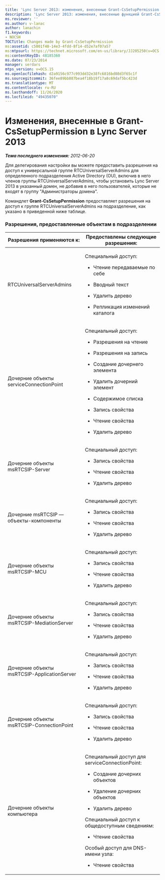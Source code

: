 ```yaml
---
title: 'Lync Server 2013: изменения, внесенные Grant-CsSetupPermission'
description: 'Lync Server 2013: изменения, внесенные функцией Grant-CsSetupPermission.'
ms.reviewer: ''
ms.author: v-lanac
author: lanachin
f1.keywords:
- NOCSH
TOCTitle: Changes made by Grant-CsSetupPermission
ms:assetid: c5801f48-14e3-4fdd-8f14-d52e7af07a57
ms:mtpsurl: https://technet.microsoft.com/en-us/library/JJ205250(v=OCS.15)
ms:contentKeyID: 48185360
ms.date: 07/23/2014
manager: serdars
mtps_version: v=OCS.15
ms.openlocfilehash: d2a9156c977c993dd32e38fc6816bd08d3f65c1f
ms.sourcegitcommit: 36fee89bb887bea4f18b19f17a8c69daf5bc423d
ms.translationtype: MT
ms.contentlocale: ru-RU
ms.lasthandoff: 11/26/2020
ms.locfileid: "49435070"
---
```

# <a name="changes-made-by-grant-cssetuppermission-in-lync-server-2013"></a>Изменения, внесенные в Grant-CsSetupPermission в Lync Server 2013

<div data-xmlns="http://www.w3.org/1999/xhtml">

<div class="topic" data-xmlns="http://www.w3.org/1999/xhtml" data-msxsl="urn:schemas-microsoft-com:xslt" data-cs="https://msdn.microsoft.com/">

<div data-asp="https://msdn2.microsoft.com/asp">



</div>

<div id="mainSection">

<div id="mainBody">

<span> </span>

_**Тема последнего изменения:** 2012-06-20_

Для делегирования настройки вы можете предоставить разрешения на доступ к универсальной группе RTCUniversalServerAdmins для определенного подразделения Active Directory (OU), включив в него членов группы RTCUniversalServerAdmins, чтобы установить Lync Server 2013 в указанный домен, не добавив в него пользователей, которые не входят в группу "Администраторы домена".

Командлет **Grant-CsSetupPermission** предоставляет разрешения на доступ к группе RTCUniversalServerAdmins на подразделение, как указано в приведенной ниже таблице.

### <a name="permissions-granted-to-objects-in-the-ou"></a>Разрешения, предоставленные объектам в подразделении

<table>
<colgroup>
<col style="width: 50%" />
<col style="width: 50%" />
</colgroup>
<thead>
<tr class="header">
<th>Разрешения применяются к:</th>
<th>Предоставлены следующие разрешения:</th>
</tr>
</thead>
<tbody>
<tr class="odd">
<td><p>RTCUniversalServerAdmins</p></td>
<td><p>Специальный доступ:</p>
<ul>
<li><p>Чтение передаваемые по себе</p></li>
<li><p>Вводный текст</p></li>
<li><p>Удалить дерево</p></li>
<li><p>Репликация изменений каталога</p></li>
</ul></td>
</tr>
<tr class="even">
<td><p>Дочерние объекты serviceConnectionPoint</p></td>
<td><p>Специальный доступ:</p>
<ul>
<li><p>Разрешения на чтение</p></li>
<li><p>Разрешения на запись</p></li>
<li><p>Создание дочернего элемента</p></li>
<li><p>Удалить дочерний элемент</p></li>
<li><p>Содержимое списка</p></li>
<li><p>Запись свойства</p></li>
<li><p>Чтение свойства</p></li>
<li><p>Удалить дерево</p></li>
</ul></td>
</tr>
<tr class="odd">
<td><p>Дочерние объекты msRTCSIP-Server</p></td>
<td><p>Специальный доступ:</p>
<ul>
<li><p>Запись свойства</p></li>
<li><p>Чтение свойства</p></li>
<li><p>Удалить дерево</p></li>
</ul></td>
</tr>
<tr class="even">
<td><p>Дочерние msRTCSIP — объекты-компоненты</p></td>
<td><p>Специальный доступ:</p>
<ul>
<li><p>Запись свойства</p></li>
<li><p>Чтение свойства</p></li>
<li><p>Удалить дерево</p></li>
</ul></td>
</tr>
<tr class="odd">
<td><p>Дочерние объекты msRTCSIP-MCU</p></td>
<td><p>Специальный доступ:</p>
<ul>
<li><p>Запись свойства</p></li>
<li><p>Чтение свойства</p></li>
<li><p>Удалить дерево</p></li>
</ul></td>
</tr>
<tr class="even">
<td><p>Дочерние объекты msRTCSIP-MediationServer</p></td>
<td><p>Специальный доступ:</p>
<ul>
<li><p>Запись свойства</p></li>
<li><p>Чтение свойства</p></li>
<li><p>Удалить дерево</p></li>
</ul></td>
</tr>
<tr class="odd">
<td><p>Дочерние объекты msRTCSIP-ApplicationServer</p></td>
<td><p>Специальный доступ:</p>
<ul>
<li><p>Запись свойства</p></li>
<li><p>Чтение свойства</p></li>
<li><p>Удалить дерево</p></li>
</ul></td>
</tr>
<tr class="even">
<td><p>Дочерние объекты msRTCSIP-ConnectionPoint</p></td>
<td><p>Специальный доступ:</p>
<ul>
<li><p>Запись свойства</p></li>
<li><p>Чтение свойства</p></li>
<li><p>Удалить дерево</p></li>
</ul></td>
</tr>
<tr class="odd">
<td><p>Дочерние объекты компьютера</p></td>
<td><p>Специальный доступ для serviceConnectionPoint:</p>
<ul>
<li><p>Создание дочерних объектов</p></li>
<li><p>Удаление дочерних объектов</p></li>
<li><p>Удалить дерево</p></li>
</ul>
<p>Специальный доступ к общедоступным сведениям:</p>
<ul>
<li><p>Чтение свойства</p></li>
</ul>
<p>Особый доступ для DNS-имени узла:</p>
<ul>
<li><p>Чтение свойства</p></li>
</ul></td>
</tr>
</tbody>
</table>


</div>

<span> </span>

</div>

</div>

</div>

